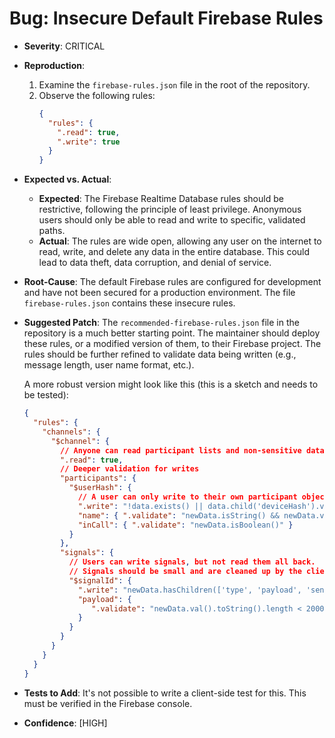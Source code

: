 # Bug: Insecure Default Firebase Rules

*   **Severity**: CRITICAL
*   **Reproduction**:
    1.  Examine the `firebase-rules.json` file in the root of the repository.
    2.  Observe the following rules:
        ```json
        {
          "rules": {
            ".read": true,
            ".write": true
          }
        }
        ```
*   **Expected vs. Actual**:
    *   **Expected**: The Firebase Realtime Database rules should be restrictive, following the principle of least privilege. Anonymous users should only be able to read and write to specific, validated paths.
    *   **Actual**: The rules are wide open, allowing any user on the internet to read, write, and delete any data in the entire database. This could lead to data theft, data corruption, and denial of service.
*   **Root-Cause**: The default Firebase rules are configured for development and have not been secured for a production environment. The file `firebase-rules.json` contains these insecure rules.
*   **Suggested Patch**:
    The `recommended-firebase-rules.json` file in the repository is a much better starting point. The maintainer should deploy these rules, or a modified version of them, to their Firebase project. The rules should be further refined to validate data being written (e.g., message length, user name format, etc.).

    A more robust version might look like this (this is a sketch and needs to be tested):
    ```json
    {
      "rules": {
        "channels": {
          "$channel": {
            // Anyone can read participant lists and non-sensitive data
            ".read": true,
            // Deeper validation for writes
            "participants": {
              "$userHash": {
                // A user can only write to their own participant object
                ".write": "!data.exists() || data.child('deviceHash').val() === $userHash",
                "name": { ".validate": "newData.isString() && newData.val().length < 50" },
                "inCall": { ".validate": "newData.isBoolean()" }
              }
            },
            "signals": {
              // Users can write signals, but not read them all back.
              // Signals should be small and are cleaned up by the client.
              "$signalId": {
                ".write": "newData.hasChildren(['type', 'payload', 'sender', 'timestamp'])",
                "payload": {
                   ".validate": "newData.val().toString().length < 2000" // Prevent abuse
                }
              }
            }
          }
        }
      }
    }
    ```
*   **Tests to Add**: It's not possible to write a client-side test for this. This must be verified in the Firebase console.
*   **Confidence**: [HIGH]
